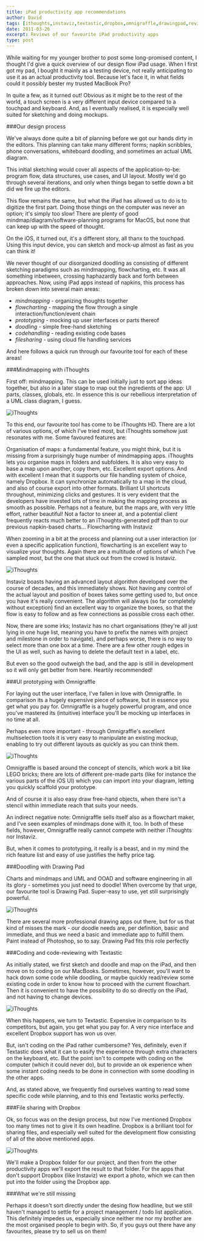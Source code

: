 ```yaml
---
title: iPad productivity app recommendations
author: David
tags: [ithoughts,instaviz,textastic,dropbox,omnigraffle,drawingpad,review]
date: 2011-03-26
excerpt: Reviews of our favourite iPad productivity apps
type: post
---
```


While waiting for my younger brother to post some long-promised content, I thought I'd give a quick overview of our design flow iPad usage. When I first got my pad, I bought it mainly as a testing device, not really anticipating to use it as an actual productivity tool. Because let's face it, in what fields could it possibly bester my trusted MacBook Pro? 

In quite a few, as it turned out! Obvious as it might be to the rest of the world, a touch screen is a very different input device compared to a touchpad and keyboard. And, as I eventually realised, it is especially well suited for sketching and doing mockups. 

###Our design process

We've always done quite a bit of planning before we got our hands dirty in the editors. This planning can take many different forms; napkin scribbles, phone conversations, whiteboard doodling, and sometimes an actual UML diagram. 

This initial sketching would cover all aspects of the application-to-be: program flow, data structures, use cases, and UI layout. Mostly we'd go through several iterations, and only when things began to settle down a bit did we fire up the editors. 

This flow remains the same, but what the iPad has allowed us to do is to digitize the first part. Doing those things on the computer was never an option; it's simply too slow! There are plenty of good mindmap/diagram/software-planning programs for MacOS, but none that can keep up with the speed of thought. 

On the iOS, it turned out, it's a different story, all thanx to the touchpad. Using this input device, you can sketch and mock-up almost as fast as you can think it! 

We never thought of our disorganized doodling as consisting of different sketching paradigms such as mindmapping, flowcharting, etc. It was all something inbetween, crossing haphazardly back and forth between approaches. Now, using iPad apps instead of napkins, this process has broken down into several main areas:

*    *mindmapping* - organizing thoughts together
*    *flowcharting* - mapping the flow through a single interaction/function/event chain
*    *prototyping* - mocking up user interfaces or parts thereof
*    *doodling* - simple free-hand sketching
*    *codehandling* - reading existing code bases
*    *filesharing* - using cloud file handling services

And here follows a quick run through our favourite tool for each of these areas!

###Mindmapping with iThoughts

First off: mindmapping. This can be used initially just to sort app ideas together, but also in a later stage to map out the ingredients of the app: UI parts, classes, globals, etc. In essence this is our rebellious interpretation of a UML class diagram, I guess. 

![iThoughts](../../img/ithoughts.jpg)

To this end, our favourite tool has come to be iThoughts HD. There are a lot of various options, of which I've tried most, but iThoughts somehow just resonates with me. Some favoured features are:

Organisation of maps: a fundamental feature, you might think, but it is missing from a surprisingly huge number of mindmapping apps. iThoughts lets you organise maps in folders and subfolders. It is also very easy to base a map upon another, copy them, etc.
Excellent export options. And with excellent I mean that it supports our file handling system of choice, namely Dropbox. It can synchronize automatically to a map in the cloud, and also of course export into other formats.
Brilliant UI shortcuts throughout, minimizing clicks and gestures. It is very evident that the developers have invested lots of time in making the mapping process as smooth as possible.
Perhaps not a feature, but the maps are, with very little effort, rather beautiful! Not a factor to sneer at, and a potential client frequently reacts much better to an iThoughts-generated pdf than to our previous napkin-based charts…
Flowcharting with Instaviz

When zooming in a bit at the process and planning out a user interaction (or even a specific application function), flowcharting is an excellent way to visualize your thoughts. Again there are a multitude of options of which I've sampled most, but the one that stuck out from the crowd is Instaviz. 

![iThoughts](../../img/instaviz.jpg)

Instaviz boasts having an advanced layout algorithm developed over the course of decades, and this immediately shows. Not having any control of the actual layout and position of boxes takes some getting used to, but once you have it's really convenient. The algorithm will always (so far completely without exception) find an excellent way to organize the boxes, so that the flow is easy to follow and as few connections as possible cross each other.

Now, there are some irks; Instaviz has no chart organisations (they're all just lying in one huge list, meaning you have to prefix the names with project and milestone in order to navigate), and perhaps worse, there is no way to select more than one box at a time. There are a few other rough edges in the UI as well, such as having to delete the default text in a label, etc. 

But even so the good outweigh the bad, and the app is still in development so it will only get better from here. Heartily recommended!

###UI prototyping with Omnigraffle

For laying out the user interface, I've fallen in love with Omnigraffle. In comparison its a hugely expensive piece of software, but in essence you get what you pay for. Omnigraffle is a hugely powerful program, and once you've mastered its (intuitive) interface you'll be mocking up interfaces in no time at all.

Perhaps even more important - through Omnigraffle's excellent multiselection tools it is very easy to manipulate an existing mockup, enabling to try out different layouts as quickly as you can think them.

![iThoughts](../../img/omnigraffle.jpg)

Omnigraffle is based around the concept of stencils, which work a bit like LEGO bricks; there are lots of different pre-made parts (like for instance the various parts of the iOS UI) which you can import into your diagram, letting you quickly scaffold your prototype.

And of course it is also easy draw free-hand objects, when there isn't a stencil within immediate reach that suits your needs.

An indirect negative note: Omnigraffle sells itself also as a flowchart maker, and I've seen examples of mindmaps done with it, too. In both of these fields, however, Omnigraffle really cannot compete with neither iThoughts nor Instaviz.

But, when it comes to prototyping, it really is a beast, and in my mind the rich feature list and easy of use justifies the hefty price tag. 

###Doodling with Drawing Pad

Charts and mindmaps and UML and OOAD and software engineering in all its glory - sometimes you just need to doodle! When overcome by that urge, our favourite tool is Drawing Pad. Super-easy to use, yet still surprisingly powerful.

![iThoughts](../../img/drawingpad.jpg)

There are several more professional drawing apps out there, but for us that kind of misses the mark - our doodle needs are, per definition, basic and immediate, and thus we need a basic and immediate app to fulfill them. Paint instead of Photoshop, so to say. Drawing Pad fits this role perfectly

###Coding and code-reviewing with Textastic

As initially stated, we first sketch and doodle and map on the iPad, and then move on to coding on our MacBooks. Sometimes, however, you'll want to hack down some code while doodling, or maybe quickly read/review some existing code in order to know how to proceed with the current flowchart. Then it is convenient to have the possibility to do so directly on the iPad, and not having to change devices.

![iThoughts](../../img/textastic.jpg)

When this happens, we turn to Textastic. Expensive in comparison to its competitors, but again, you get what you pay for. A very nice interface and excellent Dropbox support has won us over. 

But, isn't coding on the iPad rather cumbersome? Yes, definitely, even if Textastic does what it can to easify the experience through extra characters on the keyboard, etc. But the point isn't to compete with coding on the computer (which it could never do), but to provide an ok experience when some instant coding needs to be done in connection with some doodling in the other apps. 

And, as stated above, we frequently find ourselves wanting to read some specific code while planning, and to this end Textastic works perfectly.

###File sharing with Dropbox

Ok, so focus was on the design process, but now I've mentioned Dropbox too many times not to give it its own headline. Dropbox is a brilliant tool for sharing files, and especially well suited for the development flow consisting of all of the above mentioned apps. 

![iThoughts](../../img/dropbox.jpg)

We'll make a Dropbox folder for our project, and then from the other productivity apps we'll export the result to that folder. For the apps that don't support Dropbox (like Instaviz) we export a photo, which we can then put into the folder using the Dropbox app.

###What we're still missing

Perhaps it doesn't sort directly under the desing flow headline, but we still haven't managed to settle for a project management / todo list application. This definitely impedes us, especially since neither me nor my brother are the most organised people to begin with. So, if you guys out there have any favourites, please try to sell us on them!
